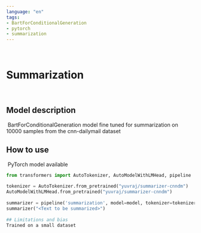 ```yaml
---
language: "en"
tags:
- BartForConditionalGeneration
- pytorch
- summarization
---
```

​
# Summarization
​
## Model description
​
BartForConditionalGeneration model fine tuned for summarization on 10000 samples from the cnn-dailymail dataset
​
## How to use
​
PyTorch model available
​
```python
from transformers import AutoTokenizer, AutoModelWithLMHead, pipeline
​
tokenizer = AutoTokenizer.from_pretrained("yuvraj/summarizer-cnndm") 
AutoModelWithLMHead.from_pretrained("yuvraj/summarizer-cnndm")
​
summarizer = pipeline('summarization', model=model, tokenizer=tokenizer)
summarizer("<Text to be summarized>")
​
## Limitations and bias
Trained on a small dataset
